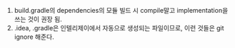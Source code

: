 1. build.gradle의 dependencies의 모듈 빌드 시 compile말고 implementation을 쓰는 것이 권장 됨.
2. .idea, .gradle은 인텔리제이에서 자동으로 생성되는 파일이므로, 이런 것들은 git ignore 해준다.

